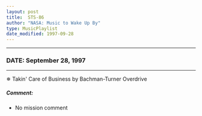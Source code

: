 ```yaml
---
layout: post
title:  STS-86
author: "NASA: Music to Wake Up By"
type: MusicPlaylist
date_modified: 1997-09-28
---
```


----
### DATE: September 28, 1997
----
✵ Takin' Care of Business by Bachman-Turner Overdrive

##### Comment:
* No mission comment
